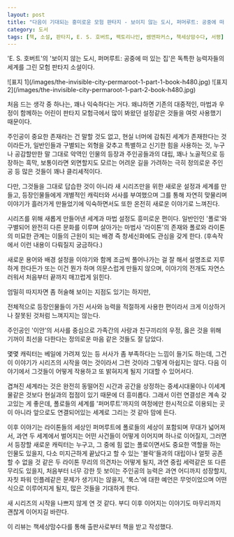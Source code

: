 ```yaml
---
layout: post
title: "다음이 기대되는 흥미로운 모험 판타지 - 보이지 않는 도시, 퍼머루트: 공중에 떠 있는 집"
category: 도서
tags: [책, 소설, 판타지, E. S. 호버트, 팩토리나인, 쌤앤파커스, 책세상맘수다, 서평]
---
```


'E. S. 호버트'의
'보이지 않는 도시, 퍼머루트: 공중에 떠 있는 집'은
독특한 능력자들의 세계를 그린 모험 판타지 소설이다.

<p class="center" markdown="1">
![표지 1](/images/the-invisible-city-permaroot-1-part-1-book-h480.jpg)
![표지 2](/images/the-invisible-city-permaroot-1-part-2-book-h480.jpg)
</p>

처음 드는 생각 중 하나는, 꽤나 익숙하다는 거다.
왜냐하면 기존의 대중적인, 마법과 우정이 함께하는 어린이 판타지 모험극에서 많이 봐왔던 설정같은 것들을 여럿 사용했기 때문이다.

주인공이 중요한 존재라는 건 말할 것도 없고,
현실 너머에 감춰진 세계가 존재한다는 것이라든가,
일반인들과 구별되는 외형을 갖추고 특별하고 신기한 힘을 사용하는 것,
누구나 공감할만한 말 그대로 악역인 인물의 등장과 주인공들과의 대립,
꽤나 노골적으로 등장하는 흑막,
보통이라면 외면할지도 모르는 어려운 길을 가려하는 극히 정의로운 주인공 등
많은 것들이 꽤나 클리셰적이다.

다만, 그것들을 그대로 답습한 것이 아니라
새 시리즈만을 위한 새로운 설정과 세계를 만들고,
등장인물들에게 개별적인 캐릭터와 서사를 부여했으며
그를 통해 자연히 맞물리며 이야기가 흘러가게 만들었기에
익숙하면서도 또한 온전히 새로운 이야기로 느껴진다.

시리즈를 위해 새롭게 만들어낸 세계과 마법 설정도 흥미로운 편이다.
일반인인 '폴로'와 구별되어
완전히 다른 문화를 이루며 살아가는 마법사 '라이톤'의 존재와
폴로와 라이톤의 미묘한 관계는
이들의 근원이 되는 배경 즉 창세신화에도 관심을 갖게 한다.
(후속작에서 이런 내용이 다뤄질지 궁금하다.)

새로운 용어와 배경 설정을 이야기와 함께 조금씩 풀어나가는 걸 잘 해서
설명조로 지루하게 한다든가 또는 이건 뭔가 하며 의문스럽게 만들지 않으며,
이야기의 전개도 자연스러워서 처음부터 끝까지 매끄럽게 읽힌다.

엄밀히 따지자면 좀 허술해 보이는 지점도 있기는 하지만,
<!--
폭포 유리 뒤에 숨는다는 것이 그렇다.
아무리 집이 크다고해도 그렇게 여러번 잘도 안들킨다는 것은 쫌;
-->
전체적으로 등장인물들이 가진 서사와 능력을 적절하게 사용한 편이라서
크게 이상하거나 잘못된 것처럼 느껴지지는 않는다.

주인공인 '이안'의 서사를 중심으로
가족간의 사랑과 친구끼리의 우정,
옳은 것을 위해 기꺼이 최선을 다한다는 정의로운 마음 같은 것들도 잘 담았다.

몇몇 캐릭터는 베일에 가려져 있는 등 서사가 좀 부족하다는 느낌이 들기도 하는데,
그건 이 이야기가 시리즈의 시작을 여는 것이라서 그런 것이라 그렇게 아쉽지는 않다.
다음 이야기에서 그것들이 어떻게 작용하고 또 밝혀지게 될지 기대할 수 있어서다.

겹쳐진 세계라는 것은 완전히 동떨어진 시간과 공간을 상정하는 중세시대물이나 이세계물같은 것보다 현실과의 접점이 있기 때문에 더 흥미롭다.
그래서 이런 연결성은 계속 갖고있는 게 좋은데,
폴로들의 세계를 '퍼머루트'까지의 여정에만 한시적으로 이용되는 곳이 아니라
앞으로도 연결되어있는 세계로 그리는 것 같아 맘에 든다.

이후 이야기는 라이톤들의 세상인 퍼머루트에
폴로들의 세상이 포함되며 무대가 넓어져서,
과연 두 세계에서 벌어지는 어떤 사건들이 어떻게 이어지며 하나로 이어질지,
그러면서 등장할 새로운 캐릭터는 누구고,
그 중에 힘 없는 폴로이면서도 중요한 역할을 하는 인물도 있을지,
다소 미지근하게 끝났다고 할 수 있는 '블락'들과의 대립이나
얼핏 공존할 수 없을 것 같은 두 라이톤 무리의 의견차는 어떻게 될지,
과연 중립 세력같은 또 다른 무리도 있을지,
처음부터 너무 강한 듯 보이는 주인공의 능력은 과연 어디까지 성장할지,
자칫 파워 인플레같은 문제가 생기지는 않을지,
'룩스'에 대한 예언은 무엇이었으며 어떤 식으로 이루어지게 될지,
많은 것들을 기대하게 한다.

새 시리즈의 시작을 나쁘지 않게 연 것 같다.
부디 이후 이어지는 이야기도 마무리까지 괜찮게 이어지길 바란다.



<div class="im im-info">
이 리뷰는 책세상맘수다를 통해 출판사로부터 책을 받고 작성했다.
</div>
